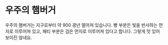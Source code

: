 # 우주의 햄버거

우주의 햄버거는 지구로부터 약 900 광년 떨어져 있습니다. 빵 부분은 빛을 반사하는
먼지로 이루어져 있고, 패티 부분은 검은 먼지로 이루어져 있다고 합니다. 그렇게 맛
있어 보이진 않네요.
